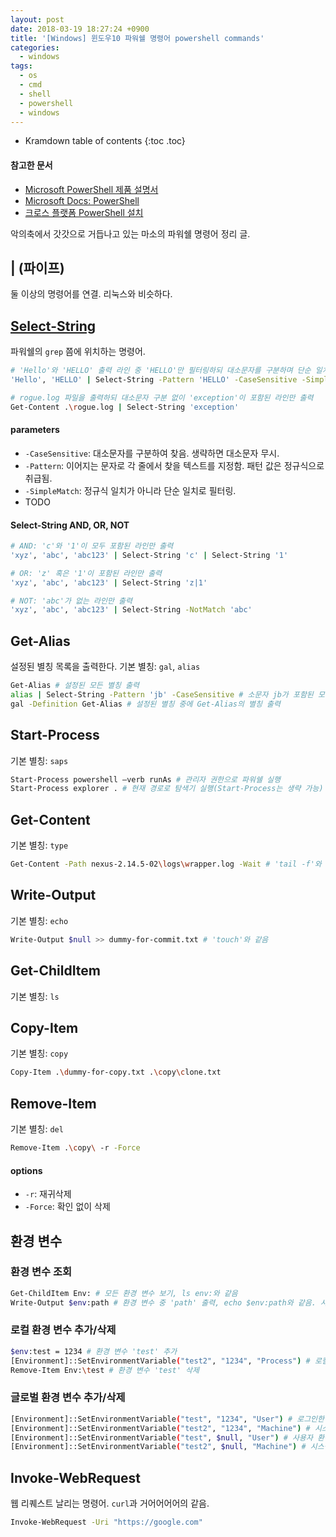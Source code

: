 ```yaml
---
layout: post
date: 2018-03-19 18:27:24 +0900
title: '[Windows] 윈도우10 파워쉘 명령어 powershell commands'
categories:
  - windows
tags:
  - os
  - cmd
  - shell
  - powershell
  - windows
---
```


* Kramdown table of contents
{:toc .toc}

#### 참고한 문서

- [Microsoft PowerShell 제품 설명서](https://aka.ms/powershell)
- [Microsoft Docs: PowerShell](https://docs.microsoft.com/ko-kr/powershell/scripting/overview?view=powershell-7)
- [크로스 플랫폼 PowerShell 설치](https://docs.microsoft.com/ko-kr/powershell/scripting/install/installing-powershell?view=powershell-6#powershell-core)

악의축에서 갓갓으로 거듭나고 있는 마소의 파워쉘 명령어 정리 글.

## | (파이프)

둘 이상의 명령어를 연결. 리눅스와 비슷하다.

## [Select-String](https://docs.microsoft.com/en-us/powershell/module/microsoft.powershell.utility/select-string?view=powershell-7)

파워쉘의 `grep` 쯤에 위치하는 명령어.

```bash
# 'Hello'와 'HELLO' 출력 라인 중 'HELLO'만 필터링하되 대소문자를 구분하며 단순 일치하는지 판단
'Hello', 'HELLO' | Select-String -Pattern 'HELLO' -CaseSensitive -SimpleMatch

# rogue.log 파일을 출력하되 대소문자 구분 없이 'exception'이 포함된 라인만 출력
Get-Content .\rogue.log | Select-String 'exception'
```

#### parameters

- `-CaseSensitive`: 대소문자를 구분하여 찾음. 생략하면 대소문자 무시.
- `-Pattern`: 이어지는 문자로 각 줄에서 찾을 텍스트를 지정함. 패턴 값은 정규식으로 취급됨.
- `-SimpleMatch`: 정규식 일치가 아니라 단순 일치로 필터링.
- TODO

#### Select-String AND, OR, NOT

```bash
# AND: 'c'와 '1'이 모두 포함된 라인만 출력
'xyz', 'abc', 'abc123' | Select-String 'c' | Select-String '1'

# OR: 'z' 혹은 '1'이 포함된 라인만 출력
'xyz', 'abc', 'abc123' | Select-String 'z|1'

# NOT: 'abc'가 없는 라인만 출력
'xyz', 'abc', 'abc123' | Select-String -NotMatch 'abc'
```

## Get-Alias

설정된 별칭 목록을 출력한다.
기본 별칭: `gal`, `alias`  

```bash
Get-Alias # 설정된 모든 별칭 출력
alias | Select-String -Pattern 'jb' -CaseSensitive # 소문자 jb가 포함된 모든 별칭 출력
gal -Definition Get-Alias # 설정된 별칭 중에 Get-Alias의 별칭 출력
```

## Start-Process

기본 별칭: `saps`

```bash
Start-Process powershell –verb runAs # 관리자 권한으로 파워쉘 실행
Start-Process explorer . # 현재 경로로 탐색기 실행(Start-Process는 생략 가능)
```

## Get-Content

기본 별칭: `type`

```bash
Get-Content -Path nexus-2.14.5-02\logs\wrapper.log -Wait # 'tail -f'와 같음
```

## Write-Output

기본 별칭: `echo`

```bash
Write-Output $null >> dummy-for-commit.txt # 'touch'와 같음
```

## Get-ChildItem

기본 별칭: `ls`

## Copy-Item

기본 별칭: `copy`

```bash
Copy-Item .\dummy-for-copy.txt .\copy\clone.txt
```

## Remove-Item

기본 별칭: `del`

```bash
Remove-Item .\copy\ -r -Force
```

#### options

- `-r`: 재귀삭제
- `-Force`: 확인 없이 삭제

## 환경 변수

### 환경 변수 조회

```bash
Get-ChildItem Env: # 모든 환경 변수 보기, ls env:와 같음
Write-Output $env:path # 환경 변수 중 'path' 출력, echo $env:path와 같음. 사실 그냥 $env:path만 쳐도 된다
```

### 로컬 환경 변수 추가/삭제

```bash
$env:test = 1234 # 환경 변수 'test' 추가
[Environment]::SetEnvironmentVariable("test2", "1234", "Process") # 로컬 환경 변수 추가 두 번째 방법
Remove-Item Env:\test # 환경 변수 'test' 삭제
```

### 글로벌 환경 변수 추가/삭제

```bash
[Environment]::SetEnvironmentVariable("test", "1234", "User") # 로그인한 사용자의 환경 변수로 'test' 추가
[Environment]::SetEnvironmentVariable("test2", "1234", "Machine") # 시스템 환경 변수로 'test2' 추가, 이 명령은 관리자 권한 필요하다
[Environment]::SetEnvironmentVariable("test", $null, "User") # 사용자 환경 변수 'test' 삭제
[Environment]::SetEnvironmentVariable("test2", $null, "Machine") # 시스템 환경 변수 'test2' 삭제
```

## Invoke-WebRequest

웹 리퀘스트 날리는 명령어. `curl`과 거어어어어의 같음.

```bash
Invoke-WebRequest -Uri "https://google.com"
```
